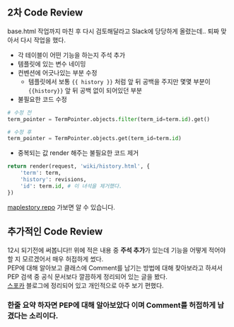 ## 2차 Code Review

base.html 작업까지 마친 후 다시 검토해달라고 Slack에 당당하게 올렸는데.. 퇴짜 맞아서 다시 작업을 했다.
- 각 테이블이 어떤 기능을 하는지 주석 추가
- 템플릿에 있는 변수 네이밍
- 컨벤션에 어긋나있는 부분 수정 
    - 템플릿에서 보통 `{{ history }}` 처럼 앞 뒤 공백을 주지만 몇몇 부분이 `{{history}}` 앞 뒤 공백 없이 되어있던 부분
- 불필요한 코드 수정

```py
# 수정 전
term_pointer = TermPointer.objects.filter(term_id=term.id).get()

# 수정 후
term_pointer = TermPointer.objects.get(term_id=term.id)
```
- 중복되는 값 render 해주는 불필요한 코드 제거

```py
return render(request, 'wiki/history.html', {
    'term': term,
    'history': revisions,
    'id': term.id, # 이 녀석을 제거했다.
})
```

[maplestory repo](https://github.com/showmethatcode/maplestory) 가보면 알 수 있습니다.

## 추가적인 Code Review

12시 되기전에 써봅니다!! 위에 적은 내용 중 <b>주석 추가</b>가 있는데 기능을 어떻게 적어야 할 지 모르겠어서 매우 허접하게 썼다.<br>
PEP에 대해 알아보고 클래스에 Comment를 남기는 방법에 대해 찾아보라고 하셔서 PEP 검색 중 공식 문서보다 깔끔하게 정리되어 있는 글을 봤다.<br>
[스포카](https://spoqa.github.io/2012/08/03/about-python-coding-convention.html) 블로그에 정리되어 있고 개인적으로 아주 보기 편했다.

### 한줄 요약 하자면 PEP에 대해 알아보았다 이며 Comment를 허접하게 남겼다는 소리이다.